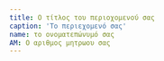 ```yaml
---
title: Ο τίτλος του περιοχομενού σας
caption: 'Το περιεχομενό σας'
name: το ονοματεπώνυμό σας 
AM: Ο αριθμος μητρωου σας 
---
```

